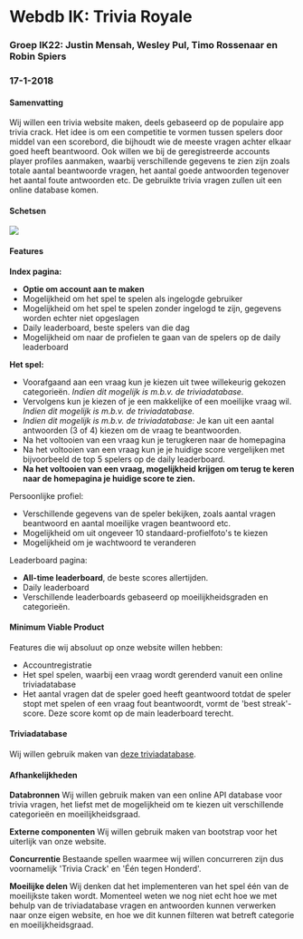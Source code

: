 # Webdb IK: Trivia Royale
### Groep IK22: Justin Mensah, Wesley Pul, Timo Rossenaar en Robin Spiers
### 17-1-2018

#### Samenvatting
Wij willen een trivia website maken, deels gebaseerd op de populaire app trivia crack. Het idee is om een competitie te vormen tussen spelers door middel van een scorebord, die bijhoudt wie de meeste vragen achter elkaar goed heeft beantwoord. Ook willen we bij de geregistreerde accounts player profiles aanmaken, waarbij verschillende gegevens te zien zijn zoals totale aantal beantwoorde vragen, het aantal goede antwoorden tegenover het aantal foute antwoorden etc. De gebruikte trivia vragen zullen uit een online database komen.

#### Schetsen
<img src='https://i.imgur.com/dTggzGa.jpg'>

#### Features
**Index pagina:**
* **Optie om account aan te maken**
* Mogelijkheid om het spel te spelen als ingelogde gebruiker
* Mogelijkheid om het spel te spelen zonder ingelogd te zijn, gegevens worden echter niet opgeslagen
* Daily leaderboard, beste spelers van die dag
* Mogelijkheid om naar de profielen te gaan van de spelers op de daily leaderboard

**Het spel:**
* Voorafgaand aan een vraag kun je kiezen uit twee willekeurig gekozen categorieën. *Indien dit mogelijk is m.b.v. de triviadatabase.*
* Vervolgens kun je kiezen of je een makkelijke of een moeilijke vraag wil. *Indien dit mogelijk is m.b.v. de triviadatabase.*
* *Indien dit mogelijk is m.b.v. de triviadatabase:* Je kan uit een aantal antwoorden (3 of 4) kiezen om de vraag te beantwoorden.
* Na het voltooien van een vraag kun je terugkeren naar de homepagina
* Na het voltooien van een vraag kun je je huidige score vergelijken met bijvoorbeeld de top 5 spelers op de daily leaderboard.
* **Na het voltooien van een vraag, mogelijkheid krijgen om terug te keren naar de homepagina je huidige score te zien.**

Persoonlijke profiel:
* Verschillende gegevens van de speler bekijken, zoals aantal vragen beantwoord en aantal moeilijke vragen beantwoord etc.
* Mogelijkheid om uit ongeveer 10 standaard-profielfoto's te kiezen
* Mogelijkheid om je wachtwoord te veranderen

Leaderboard pagina:
* **All-time leaderboard**, de beste scores allertijden.
* Daily leaderboard
* Verschillende leaderboards gebaseerd op moeilijkheidsgraden en categorieën.

#### Minimum Viable Product
Features die wij absoluut op onze website willen hebben:
* Accountregistratie
* Het spel spelen, waarbij een vraag wordt gerenderd vanuit een online triviadatabase
* Het aantal vragen dat de speler goed heeft geantwoord totdat de speler stopt met spelen of een vraag fout beantwoordt, vormt de 'best streak'-score. Deze score komt op de main leaderboard terecht.

#### Triviadatabase
Wij willen gebruik maken van [deze triviadatabase](https://opentdb.com/).

#### Afhankelijkheden
**Databronnen**
Wij willen gebruik maken van een online API database voor trivia vragen, het liefst met de mogelijkheid om te kiezen uit verschillende categorieën en moeilijkheidsgraad.

**Externe componenten**
Wij willen gebruik maken van bootstrap voor het uiterlijk van onze website.

**Concurrentie**
Bestaande spellen waarmee wij willen concurreren zijn dus voornamelijk 'Trivia Crack' en 'Één tegen Honderd'.

**Moeilijke delen**
Wij denken dat het implementeren van het spel één van de moeilijkste taken wordt. Momenteel weten we nog niet echt hoe we met behulp van de triviadatabase vragen en antwoorden kunnen verwerken naar onze eigen website, en hoe we dit kunnen filteren wat betreft categorie en moeilijkheidsgraad.